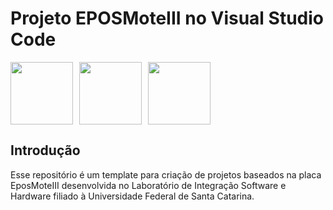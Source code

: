 # Projeto EPOSMoteIII no Visual Studio Code

<img src=https://lisha.ufsc.br/display2075 height=100px><img src=https://imgur.com/ggfpJF5.png width=10px margin=100px><img src=https://code.visualstudio.com/assets/images/code-stable.png height=100px margin=100px><img src=https://imgur.com/ggfpJF5.png width=10px margin=100px><img src=https://epos.lisha.ufsc.br/display113 height=100px>

## Introdução

Esse repositório é um template para criação de projetos baseados na placa EposMoteIII desenvolvida no Laboratório de Integração Software e Hardware filiado à Universidade Federal de Santa Catarina. 
